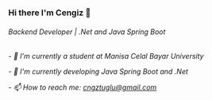 ### Hi there I'm Cengiz 👋
###### Backend Developer | .Net and Java Spring Boot
*- 🔭 I’m currently a student  at Manisa Celal Bayar University*

*- 🌱 I'm currently developing Java Spring Boot and .Net*

*- 📫 How to reach me: cngztuglu@gmail.com*

<!--
**cengiztuglu/cengiztuglu** is a ✨ _special_ ✨ repository because its `README.md` (this file) appears on your GitHub profile.

Here are some ideas to get you started:



- 👯 I’m looking to collaborate on ...
- 🤔 I’m looking for help with ...
- 💬 Ask me about ...
- 📫 How to reach me: ...
- 😄 Pronouns: ...
- ⚡ Fun fact: ...
-->
